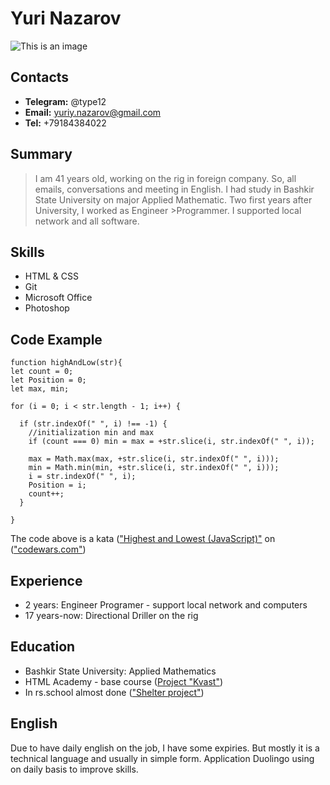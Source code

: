 # Yuri Nazarov
![This is an image](https://sun9-79.userapi.com/impf/c623317/v623317805/8dbb/rAKAsALvWzk.jpg?size=412x604&quality=96&sign=bc2df2e35ddb8e5d9758eecb51e58970&type=album)

## Contacts
   - **Telegram:** @type12
   - **Email:** yuriy.nazarov@gmail.com
   - **Tel:** +79184384022

## Summary
>I am 41 years old, working on the rig in foreign company. So, all emails, conversations and meeting in English.
>I had study in Bashkir State University on major Applied Mathematic.
>Two first years after University, I worked as Engineer >Programmer. I supported local network and all software.

## Skills
   - HTML & CSS
   - Git
   - Microsoft Office
   - Photoshop

## Code Example
```
function highAndLow(str){
let count = 0;
let Position = 0;
let max, min;

for (i = 0; i < str.length - 1; i++) {

  if (str.indexOf(" ", i) !== -1) {
    //initialization min and max
    if (count === 0) min = max = +str.slice(i, str.indexOf(" ", i));
    
    max = Math.max(max, +str.slice(i, str.indexOf(" ", i)));
    min = Math.min(min, +str.slice(i, str.indexOf(" ", i)));
    i = str.indexOf(" ", i);
    Position = i;
    count++;
  }

}
```
The code above is a kata (["Highest and Lowest (JavaScript)"](https://www.codewars.com/kata/reviews/55565cd093eb1235210000a0/groups/62568a87193c2000015a090f) on (["codewars.com"](https://www.codewars.com/))

## Experience
   - 2 years: Engineer Programer - support local network and computers
   - 17 years-now: Directional Driller on the rig

## Education
   - Bashkir State University: Applied Mathematics
   - HTML Academy - base course ([Project "Kvast"](https://github.com/yura-nazarov/Kvast))
   - In rs.school almost done (["Shelter project"](https://rolling-scopes-school.github.io/yura-nazarov-JSFE2022Q1/shelter/pages/main/index.html))

## English
   Due to have daily english on the job, I have some expiries. But mostly it is a technical language and usually in simple form.
   Application Duolingo using on daily basis to improve skills.
   

